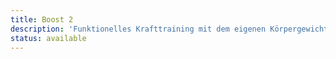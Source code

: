```yaml
---
title: Boost 2
description: 'Funktionelles Krafttraining mit dem eigenen Körpergewicht, 60‘'
status: available
---
```

